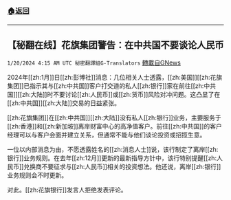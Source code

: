 ###  [:house:返回](README.md)
---


## 【秘翻在线】花旗集团警告：在中共国不要谈论人民币
`1/20/2024 4:15 AM UTC 秘密翻譯組G-Translators` [轉載自GNews](https://gnews.org/articles/2236616)

2024年[[zh:1月]]日[[zh:彭博社]]消息：几位相关人士透露，[[zh:美国]][[zh:花旗集团]]已指示其与[[zh:中共国]]客户打交道的私人[[zh:银行]]家在前往[[zh:中共国]][[zh:大陆]]时不要讨论[[zh:人民币]]或[[zh:货币]]风险对冲问题。这凸显了在[[zh:中共国]][[zh:大陆]]交易的日益紧张。

[[zh:花旗集团]]在[[zh:中共国]][[zh:大陆]]没有私人[[zh:银行]]业务，主要服务于[[zh:香港]]和[[zh:新加坡]]离岸财富中心的高净值客户。前往[[zh:中共国]]的客户经理可以与客户会面并建立关系，但通常不能与他们谈论投资或招揽生意。

一位以内部消息为由，不愿透露姓名的[[zh:消息人士]]说，该行制定了离岸[[zh:银行]]业务规则。在去年[[zh:12月]]更新的最新指导方针中，该行特别提醒[[zh:人民币]]兑换商不要征求与[[zh:人民币]]相关的投资想法。他还说，离岸[[zh:银行]]业务规则会不时更新。

对此。[[zh:花旗银行]]发言人拒绝发表评论。

